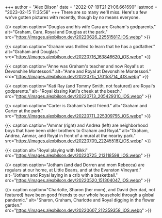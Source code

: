 +++
author = "Alex Bilson"
date = "2022-07-19T21:21:06.661690"
lastmod = "2023-02-15 11:35:58"
+++
There are so many we'll miss. Here's a few we've gotten pictures with recently, though by no means everyone.

{{< caption caption="Douglas and his wife Cara are Graham's godparents." alt="Graham, Cara, Royal and Douglas at the park." src="https://images.alexbilson.dev/20220626_225515817_iOS.webp" >}}

{{< caption caption="Graham was thrilled to learn that he has a godfather." alt="Graham and Douglas." src="https://images.alexbilson.dev/20220716_163846620_iOS.webp" >}}

{{< caption caption="Anne was Graham's teacher and now Royal's at Devonshire Montessori." alt="Anne and Royal at Devonshire Montessori." src="https://images.alexbilson.dev/20220715_170153714_iOS.webp" >}}

{{< caption caption="Kati Ray (and Tommy Smith, not featured) are Royal's godparents." alt="Royal kissing Kati's cheek at the beach." src="https://images.alexbilson.dev/20220713_205429310_iOS.webp" >}}

{{< caption caption="Carter is Graham's best friend." alt="Graham and Carter at the park." src="https://images.alexbilson.dev/20220711_225309755_iOS.webp" >}}

{{< caption caption="Ammar (right) and Andrea (left) are neighborhood boys that have been older brothers to Graham and Royal." alt="Graham, Andrea, Ammar, and Royal in front of a mural at the nearby park." src="https://images.alexbilson.dev/20220709_222455187_iOS.webp" >}}

{{< caption alt="Royal playing with Nikki" src="https://images.alexbilson.dev/20220725_213118598_iOS.webp" >}}

{{< caption caption="Jotham (and dad Dorren and mom Rebecca) are regulars at our home, at Little Beans, and at the Evanston Vineyard." alt="Jotham and Royal laying in a crib with a basketball." src="https://images.alexbilson.dev/20220520_151304047_iOS.webp" >}}

{{< caption caption="Charlotte, Sharon (her mom), and David (her dad, not featured) have been good friends to our whole household through a global pandemic." alt="Sharon, Graham, Charlotte and Royal digging in the flower garden." src="https://images.alexbilson.dev/20220607_212359358_iOS.webp" >}}

